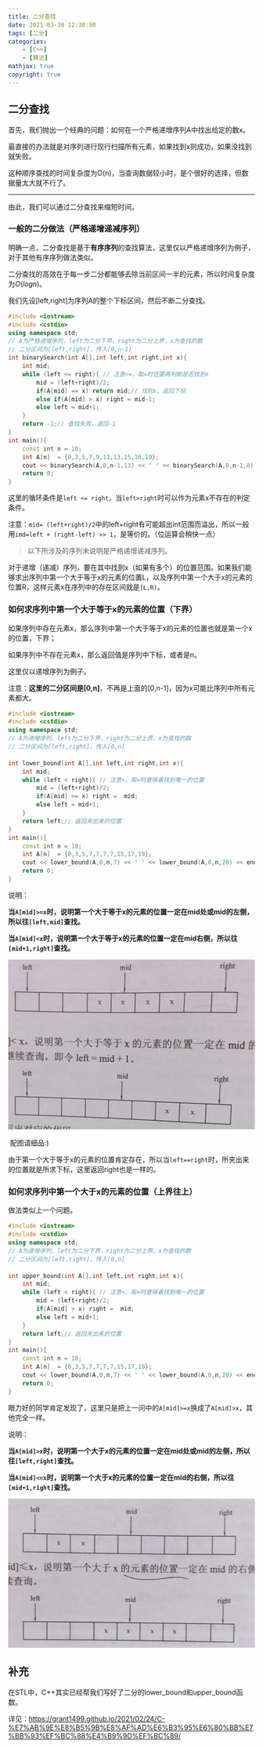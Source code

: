 ```yaml
---
title: 二分查找
date: 2021-03-30 12:38:50
tags: [二分]
categories: 
	- [C++]
	- [算法]
mathjax: true
copyright: true
---
```


## 二分查找

首先，我们抛出一个经典的问题：如何在一个严格递增序列A中找出给定的数x。

<!--more-->

最直接的办法就是对序列进行现行扫描所有元素，如果找到x则成功，如果没找到就失败。

这种顺序查找的时间复杂度为O(n)，当查询数据较小时，是个很好的选择，但数据量太大就不行了。

---

由此，我们可以通过二分查找来缩短时间。

### 一般的二分做法（严格递增递减序列）

明确一点，二分查找是基于**有序序列**的查找算法，这里仅以严格递增序列为例子，对于其他有序序列做法类似。

二分查找的高效在于每一步二分都能够去除当前区间一半的元素，所以时间复杂度为$O(log n)$。

我们先设[left,right]为序列A的整个下标区间，然后不断二分查找。

```c++
#include <iostream>
#include <cstdio>
using namespace std;
// A为严格递增序列，left为二分下界，right为二分上界，x为查找的数
// 二分区间为[left,right]，传入[0,n-1]
int binarySearch(int A[],int left,int right,int x){
    int mid;
    while (left <= right){ // 注意<=，取=时还要再判断是否找到x
        mid = (left+right)/2;
        if(A[mid] == x) return mid;// 找到x，返回下标
        else if(A[mid] > x) right = mid-1;
        else left = mid+1;
    }
    return -1;// 查找失败，返回-1
}
int main(){
    const int n = 10;
    int A[n]  = {0,3,5,7,9,11,13,15,16,19};
    cout << binarySearch(A,0,n-1,13) << ' ' << binarySearch(A,0,n-1,8) << endl;
    return 0;
}
```

这里的循环条件是`left <= right`，当`left>right`时可以作为元素x不存在的判定条件。

注意：`mid= (left+right)/2`中的left+right有可能超出int范围而溢出，所以一般用`imd=left + (right-left) >> 1`，是等价的。（位运算会稍快一点）

> 以下所涉及的序列未说明是严格递增递减序列。

对于递增（递减）序列，要在其中找到x（如果有多个）的位置范围。如果我们能够求出序列中第一个大于等于x的元素的位置L，以及序列中第一个大于x的元素的位置R，这样元素x在序列中的存在区间就是`[L,R)`。

### 如何求序列中第一个大于等于x的元素的位置（下界）

如果序列中存在元素x，那么序列中第一个大于等于x的元素的位置也就是第一个x的位置，下界；

如果序列中不存在元素x，那么返回值是序列中下标，或者是n。

这里仅以递增序列为例子。

注意：**这里的二分区间是[0,n]**，不再是上面的[0,n-1]，因为x可能比序列中所有元素都大。

```c++
#include <iostream>
#include <cstdio>
using namespace std;
// A为递增序列，left为二分下界，right为二分上界，x为查找的数
// 二分区间为[left,right]，传入[0,n]

int lower_bound(int A[],int left,int right,int x){
    int mid;
    while (left < right){ // 注意<，取=时意味着找到唯一的位置
        mid = (left+right)/2;
        if(A[mid] >= x) right =  mid;
        else left = mid+1;
    }
    return left;// 返回夹出来的位置
}
int main(){
    const int n = 10;
    int A[n]  = {0,3,5,7,7,7,7,15,17,19};
    cout << lower_bound(A,0,n,7) << ' ' << lower_bound(A,0,n,20) << endl;
    return 0;
}
```

说明：

**当`A[mid]>=x`时，说明第一个大于等于x的元素的位置一定在mid处或mid的左侧，所以往`[left,mid]`查找。**

**当`A[mid]<x`时，说明第一个大于等于x的元素的位置一定在mid右侧，所以往`[mid+1,right]`查找。**

![image-20210331213556498](二分查找/image-20210331213556498.png)

​																			配图请细品:)

由于第一个大于等于x的元素的位置肯定存在，所以当`left==right`时，所夹出来的位置就是所求下标，这里返回right也是一样的。

### 如何求序列中第一个大于x的元素的位置（上界往上）

做法类似上一个问题。

```c++
#include <iostream>
#include <cstdio>
using namespace std;
// A为递增序列，left为二分下界，right为二分上界，x为查找的数
// 二分区间为[left,right]，传入[0,n]

int upper_bound(int A[],int left,int right,int x){
    int mid;
    while (left < right){ // 注意<，取=时意味着找到唯一的位置
        mid = (left+right)/2;
        if(A[mid] > x) right =  mid;
        else left = mid+1;
    }
    return left;// 返回夹出来的位置
}
int main(){
    const int n = 10;
    int A[n]  = {0,3,5,7,7,7,7,15,17,19};
    cout << lower_bound(A,0,n,7) << ' ' << lower_bound(A,0,n,20) << endl;
    return 0;
}
```

眼力好的同学肯定发现了，这里只是把上一问中的`A[mid]>=x`换成了`A[mid]>x`，其他完全一样。

说明：

**当`A[mid]>x`时，说明第一个大于x的元素的位置一定在mid处或mid的左侧，所以往`[left,right]`查找。**

**当`A[mid]<=x`时，说明第一个大于x的元素的位置一定在mid的右侧，所以往`[mid+1,right]`查找。**

![image-20210331212741322](二分查找/image-20210331212741322.png)

## 补充

在STL中，C++其实已经帮我们写好了二分的lower_bound和upper_bound函数。

详见：https://grant1499.github.io/2021/02/24/C-%E7%AB%9E%E8%B5%9B%E8%AF%AD%E6%B3%95%E6%80%BB%E7%BB%93%EF%BC%88%E4%B9%9D%EF%BC%89/


